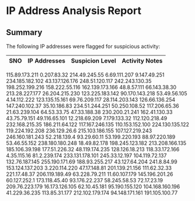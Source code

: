 # IP Address Analysis Report

## Summary
The following IP addresses were flagged for suspicious activity:

|SNO| IP Addresses | Suspicion Level | Activity Notes |
|---|--------------|-----------------|----------------|
115.89.173.211
0.207.83.32
214.49.245.55
6.69.111.207
9.147.49.251
234.185.182.102
43.137.126.176
248.51.120.117
242.243.130.35
198.252.199.216
158.222.55.116
162.139.173.166
48.8.57.111
66.143.38.30
213.28.227.177
26.204.215.230
123.225.183.142
90.170.143.218
53.49.56.105
4.14.112.222
123.135.15.161
69.76.209.117
28.114.203.143
126.66.136.254
147.240.102.37
35.10.186.83
234.51.244.251
50.250.108.52
117.206.65.36
21.63.239.104
64.53.33.75
47.33.188.38
230.200.21.241
162.41.130.33
43.75.79.151
49.116.65.101
12.218.69.209
7.179.133.32
112.120.218.49
232.168.215.35
186.211.64.122
117.167.246.135
110.153.152.100
224.130.135.122
119.224.192.208
236.129.26.6
215.103.186.155
107.127.219.243
246.160.181.243
52.218.139.4
93.29.60.11
53.199.220.193
88.97.220.189
53.46.55.152
238.180.180.248
18.49.82.178
198.245.123.182
213.208.166.135
185.106.39.198
177.51.226.32
48.119.174.235
128.126.18.213
118.33.172.166
4.35.115.16
81.2.239.174
233.131.178.101
245.33.12.197
104.119.72.137
132.76.187.145
255.190.171.69
188.93.255.217
43.127.64.204
241.8.84.99
153.124.137.203
3.220.114.220
47.17.148.81
201.139.21.156
111.62.32.33
221.17.48.37
206.119.189.49
63.228.79.211
11.60.107.179
145.196.201.26
60.127.252.1
173.118.45.40
93.176.22.237
58.245.58.53
72.17.23.19
209.76.223.179
16.173.126.105
62.10.45.181
95.190.155.120
104.168.160.196
41.229.36.235
113.85.31.177
212.102.179.174
94.148.171.161
191.105.100.77
